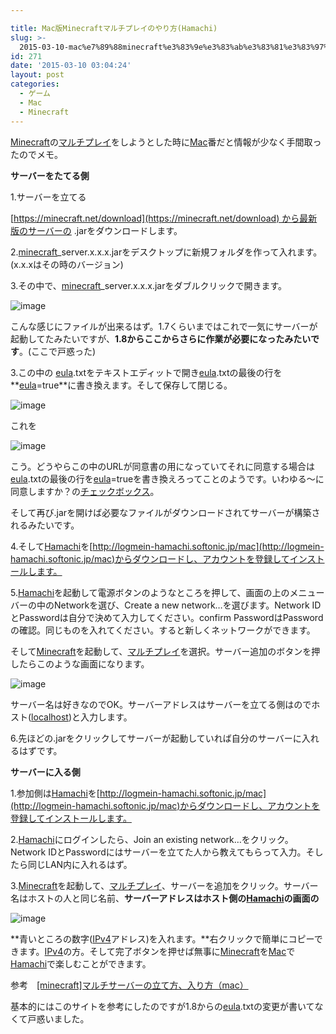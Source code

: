 ```yaml
---

title: Mac版Minecraftマルチプレイのやり方(Hamachi)
slug: >-
  2015-03-10-mac%e7%89%88minecraft%e3%83%9e%e3%83%ab%e3%83%81%e3%83%97%e3%83%ac%e3%82%a4%e3%81%ae%e3%82%84%e3%82%8a%e6%96%b9hamachi
id: 271
date: '2015-03-10 03:04:24'
layout: post
categories:
  - ゲーム
  - Mac
  - Minecraft
---
```


[Minecraft](http://d.hatena.ne.jp/keyword/Minecraft)の[マルチプレイ](http://d.hatena.ne.jp/keyword/%A5%DE%A5%EB%A5%C1%A5%D7%A5%EC%A5%A4)をしようとした時に[Mac](http://d.hatena.ne.jp/keyword/Mac)番だと情報が少なく手間取ったのでメモ。

**サーバーをたてる側**

1.サーバーを立てる

[https://minecraft.net/download](https://minecraft.net/download) から最新版のサーバーの .jarをダウンロードします。  

2.[minecraft](http://d.hatena.ne.jp/keyword/minecraft)_server.x.x.x.jarをデスクトップに新規フォルダを作って入れます。(x.x.xはその時のバージョン)

3.その中で、[minecraft](http://d.hatena.ne.jp/keyword/minecraft)_server.x.x.x.jarをダブルクリックで開きます。

![image](https://cdn-ak.f.st-hatena.com/images/fotolife/p/peipeipe/20190630/20190630170113.png)

こんな感じにファイルが出来るはず。1.7くらいまではこれで一気にサーバーが起動してたみたいですが、**1.8からここからさらに作業が必要になったみたいです**。(ここで戸惑った)

3.この中の [eula](http://d.hatena.ne.jp/keyword/eula).txtをテキストエディットで開き[eula](http://d.hatena.ne.jp/keyword/eula).txtの最後の行を**[eula](http://d.hatena.ne.jp/keyword/eula)=true**に書き換えます。そして保存して閉じる。

![image](https://cdn-ak.f.st-hatena.com/images/fotolife/p/peipeipe/20190630/20190630170842.png)

これを

![image](https://cdn-ak.f.st-hatena.com/images/fotolife/p/peipeipe/20190630/20190630171245.png)

こう。どうやらこの中のURLが同意書の用になっていてそれに同意する場合は[eula](http://d.hatena.ne.jp/keyword/eula).txtの最後の行を[eula](http://d.hatena.ne.jp/keyword/eula)=trueを書き換えろってことのようです。いわゆる〜に同意しますか？の[チェックボックス](http://d.hatena.ne.jp/keyword/%A5%C1%A5%A7%A5%C3%A5%AF%A5%DC%A5%C3%A5%AF%A5%B9)。

そして再び.jarを開けば必要なファイルがダウンロードされてサーバーが構築されるみたいです。

4.そして[Hamachi](http://d.hatena.ne.jp/keyword/Hamachi)を[http://logmein-hamachi.softonic.jp/mac](http://logmein-hamachi.softonic.jp/mac)からダウンロードし、アカウントを登録してインストールします。

5.[Hamachi](http://d.hatena.ne.jp/keyword/Hamachi)を起動して電源ボタンのようなところを押して、画面の上のメニューバーの中のNetworkを選び、Create a new network…を選びます。Network IDとPasswordは自分で決めて入力してください。confirm PasswordはPasswordの確認。同じものを入れてください。すると新しくネットワークができます。

そして[Minecraft](http://d.hatena.ne.jp/keyword/Minecraft)を起動して、[マルチプレイ](http://d.hatena.ne.jp/keyword/%A5%DE%A5%EB%A5%C1%A5%D7%A5%EC%A5%A4)を選択。サーバー追加のボタンを押したらこのような画面になります。

![image](https://cdn-ak.f.st-hatena.com/images/fotolife/p/peipeipe/20190630/20190630172552.png)

サーバー名は好きなのでOK。サーバーアドレスはサーバーを立てる側はのでホスト([localhost](http://d.hatena.ne.jp/keyword/localhost))と入力します。

6.先ほどの.jarをクリックしてサーバーが起動していれば自分のサーバーに入れるはずです。

**サーバーに入る側**

1.参加側は[Hamachi](http://d.hatena.ne.jp/keyword/Hamachi)を[http://logmein-hamachi.softonic.jp/mac](http://logmein-hamachi.softonic.jp/mac)からダウンロードし、アカウントを登録してインストールします。

2.[Hamachi](http://d.hatena.ne.jp/keyword/Hamachi)にログインしたら、Join an existing network…をクリック。  
Network IDとPasswordにはサーバーを立てた人から教えてもらって入力。そしたら同じLAN内に入れるはず。

3.[Minecraft](http://d.hatena.ne.jp/keyword/Minecraft)を起動して、[マルチプレイ](http://d.hatena.ne.jp/keyword/%A5%DE%A5%EB%A5%C1%A5%D7%A5%EC%A5%A4)、サーバーを追加をクリック。サーバー名はホストの人と同じ名前、**サーバーアドレスはホスト側の[Hamachi](http://d.hatena.ne.jp/keyword/Hamachi)の画面の**

![image](https://cdn-ak.f.st-hatena.com/images/fotolife/p/peipeipe/20190630/20190630170242.png)

**青いところの数字([IPv4](http://d.hatena.ne.jp/keyword/IPv4)アドレス)を入れます。**右クリックで簡単にコピーできます。[IPv4](http://d.hatena.ne.jp/keyword/IPv4)の方。そして完了ボタンを押せば無事に[Minecraft](http://d.hatena.ne.jp/keyword/Minecraft)を[Mac](http://d.hatena.ne.jp/keyword/Mac)で[Hamachi](http://d.hatena.ne.jp/keyword/Hamachi)で楽しむことができます。

参考　[[minecraft]マルチサーバーの立て方、入り方（mac）](http://blog.livedoor.jp/deer05/archives/1776719.html)

基本的にはこのサイトを参考にしたのですが1.8からの[eula](http://d.hatena.ne.jp/keyword/eula).txtの変更が書いてなくて戸惑いました。